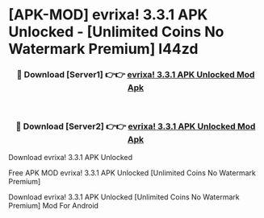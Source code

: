 # [APK-MOD] evrixa! 3.3.1 APK Unlocked - [Unlimited Coins No Watermark Premium] l44zd



<div align="center">
<h3>🔴 Download [Server1] 👉👉 <a href="https://momento.my/?title=evrixa!_3.3.1_APK_Unlocked">evrixa! 3.3.1 APK Unlocked Mod Apk</a></h3><br>

<h3>🔴 Download [Server2] 👉👉 <a href="https://momento.my/?title=evrixa!_3.3.1_APK_Unlocked">evrixa! 3.3.1 APK Unlocked Mod Apk</a></h3>
</div>



Download evrixa! 3.3.1 APK Unlocked 

Free APK MOD evrixa! 3.3.1 APK Unlocked [Unlimited Coins No Watermark Premium]

Download evrixa! 3.3.1 APK Unlocked [Unlimited Coins No Watermark Premium] Mod For Android
